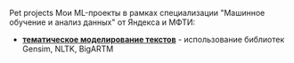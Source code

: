 Pet projects
Мои ML-проекты в рамках специализации "Машинное обучение и анализ данных" от Яндекса и МФТИ:
* [**тематическое моделирование текстов**](https://github.com/darrrya21/ml_projects/tree/main/topic_modelling) - использование библиотек Gensim, NLTK, BigARTM
